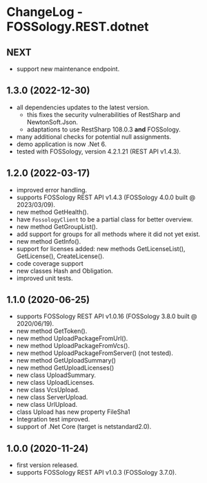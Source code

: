 # ChangeLog - FOSSology.REST.dotnet

## NEXT

* support new maintenance endpoint.

## 1.3.0 (2022-12-30)

* all dependencies updates to the latest version.
  * this fixes the security vulnerabilities of RestSharp and NewtonSoft.Json.
  * adaptations to use RestSharp 108.0.3 **and** FOSSology.
* many additional checks for potential null assignments.
* demo application is now .Net 6.
* tested with FOSSology, version 4.2.1.21 (REST API v1.4.3).

## 1.2.0 (2022-03-17)

* improved error handling.
* supports FOSSology REST API v1.4.3 (FOSSology 4.0.0 built @ 2023/03/09).
* new method GetHealth().
* have `FossologyClient` to be a partial class for better overview.
* new method GetGroupList().
* add support for groups for all methods where it did not yet exist.
* new method GetInfo().
* support for licenses added: new methods GetLicenseList(), GetLicense(), CreateLicense().
* code coverage support
* new classes Hash and Obligation.
* improved unit tests.

## 1.1.0 (2020-06-25)

* supports FOSSology REST API v1.0.16 (FOSSology 3.8.0 built @ 2020/06/19).
* new method GetToken().
* new method UploadPackageFromUrl().
* new method UploadPackageFromVcs().
* new method UploadPackageFromServer() (not tested).
* new method GetUploadSummary()
* new method GetUploadLicenses()
* new class UploadSummary.
* new class UploadLicenses.
* new class VcsUpload.
* new class ServerUpload.
* new class UrlUpload.
* class Upload has new property FileSha1
* Integration test improved.
* support of .Net Core (target is netstandard2.0).
    

## 1.0.0 (2020-11-24)

* first version released.
* supports FOSSology REST API v1.0.3 (FOSSology 3.7.0).